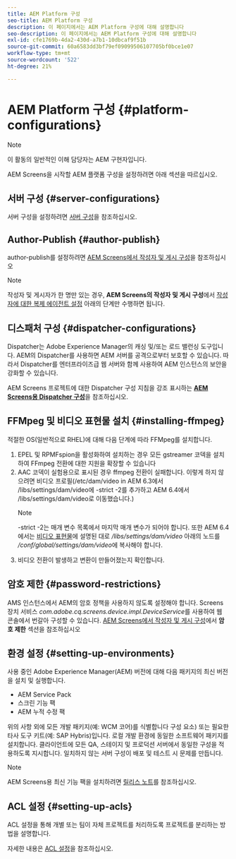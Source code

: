```yaml
---
title: AEM Platform 구성
seo-title: AEM Platform 구성
description: 이 페이지에서는 AEM Platform 구성에 대해 설명합니다
seo-description: 이 페이지에서는 AEM Platform 구성에 대해 설명합니다
exl-id: cfe1769b-4da2-430d-a7b1-10dbcaf9f51b
source-git-commit: 60a6583dd3bf79ef09099506107705bf0bce1e07
workflow-type: tm+mt
source-wordcount: '522'
ht-degree: 21%

---
```


# AEM Platform 구성  {#platform-configurations}

>[!NOTE]
>
>이 활동의 일반적인 이해 담당자는 AEM 구현자입니다.

AEM Screens을 시작할 AEM 플랫폼 구성을 설정하려면 아래 섹션을 따르십시오.

## 서버 구성 {#server-configurations}

서버 구성을 설정하려면 [서버 구성](https://helpx.adobe.com/experience-manager/6-5/screens/using/configuring-screens-introduction.html#ServerConfiguration)을 참조하십시오.

## Author-Publish {#author-publish}

author-publish를 설정하려면 [AEM Screens에서 작성자 및 게시 구성](https://helpx.adobe.com/kr/experience-manager/6-5/screens/using/author-and-publish.html)을 참조하십시오

>[!NOTE]
>
>작성자 및 게시자가 한 명만 있는 경우, **AEM Screens의 작성자 및 게시 구성**&#x200B;에서 [작성자에 대한 복제 에이전트 설정](https://helpx.adobe.com/experience-manager/6-5/screens/using/author-and-publish.html) 아래의 단계만 수행하면 됩니다.

## 디스패처 구성 {#dispatcher-configurations}

Dispatcher는 Adobe Experience Manager의 캐싱 및/또는 로드 밸런싱 도구입니다. AEM의 Dispatcher를 사용하면 AEM 서버를 공격으로부터 보호할 수 있습니다. 따라서 Dispatcher를 엔터프라이즈급 웹 서버와 함께 사용하여 AEM 인스턴스의 보안을 강화할 수 있습니다.

AEM Screens 프로젝트에 대한 Dispatcher 구성 지침을 강조 표시하는 **[AEM Screens용 Dispatcher 구성](https://helpx.adobe.com/experience-manager/6-5/screens/using/dispatcher-configurations-aem-screens.html)**&#x200B;을 참조하십시오.

## FFMpeg 및 비디오 표현물 설치 {#installing-ffmpeg}

적절한 OS(일반적으로 RHEL)에 대해 다음 단계에 따라 FFMpeg를 설치합니다.

1. EPEL 및 RPMFspion을 활성화하여 설치하는 경우 모든 gstreamer 코덱을 설치하여 FFmpeg 전환에 대한 지원을 확장할 수 있습니다
1. AAC 코덱이 실험용으로 표시된 경우 ffmpeg 전환이 실패합니다. 이렇게 하지 않으려면 비디오 프로필(/etc/dam/video in AEM 6.3에서 /libs/settings/dam/video에 -strict -2를 추가하고 AEM 6.4에서 /libs/settings/dam/video로 이동했습니다.)
   >[!NOTE]
   >
   > -strict -2는 매개 변수 목록에서 마지막 매개 변수가 되어야 합니다. 또한 AEM 6.4에서는 [비디오 표현물](https://helpx.adobe.com/experience-manager/6-5/screens/using/generating-renditions.html)에 설명된 대로 */libs/settings/dam/video* 아래의 노드를 */conf/global/settings/dam/video*&#x200B;에 복사해야 합니다.
1. 비디오 전환이 발생하고 변환이 만들어졌는지 확인합니다.

## 암호 제한 {#password-restrictions}

AMS 인스턴스에서 AEM의 암호 정책을 사용하지 않도록 설정해야 합니다. Screens 장치 서비스 *com.adobe.cq.screens.device.impl.DeviceService*를 사용하여 웹 콘솔에서 번갈아 구성할 수 있습니다.
[AEM Screens에서 작성자 및 게시 구성](https://helpx.adobe.com/experience-manager/6-5/screens/using/author-and-publish.html)에서 **암호 제한** 섹션을 참조하십시오

## 환경 설정 {#setting-up-environments}

사용 중인 Adobe Experience Manager(AEM) 버전에 대해 다음 패키지의 최신 버전을 설치 및 실행합니다.

* AEM Service Pack
* 스크린 기능 팩
* AEM 누적 수정 팩

위의 사항 외에 모든 개발 패키지(예: WCM 코어)를 식별합니다
구성 요소) 또는 필요한 타사 도구 키트(예: SAP Hybris)입니다.
로컬 개발 환경에 동일한 소프트웨어 패키지를 설치합니다. 클라이언트에 모든 QA, 스테이지 및 프로덕션 서버에서 동일한 구성을 적용하도록 지시합니다. 일치하지 않는 서버 구성이 배포 및 테스트 시 문제를 만듭니다.

>[!NOTE]
>
>AEM Screens용 최신 기능 팩을 설치하려면 [릴리스 노트](https://helpx.adobe.com/experience-manager/6-5/screens/user-guide.html?topic=/experience-manager/6-5/screens/morehelp/release-notes.ug.js)를 참조하십시오.

## ACL 설정 {#setting-up-acls}

ACL 설정을 통해 개별 또는 팀이 자체 프로젝트를 처리하도록 프로젝트를 분리하는 방법을 설명합니다.

자세한 내용은 [ACL 설정](https://helpx.adobe.com/experience-manager/6-5/screens/using/setting-up-acls.html)을 참조하십시오.
